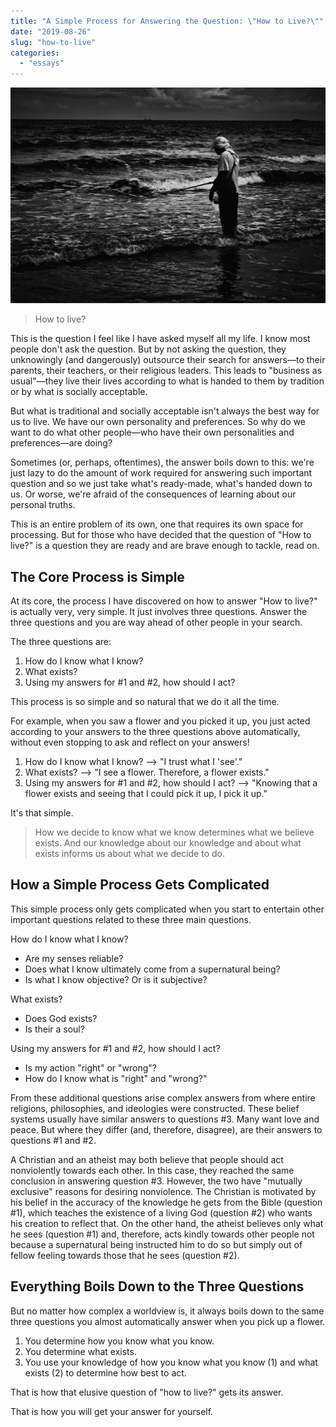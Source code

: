 ```yaml
---
title: "A Simple Process for Answering the Question: \"How to Live?\""
date: "2019-08-26"
slug: "how-to-live"
categories:
  - "essays"
---
```


![Lone Fisherman](images/Lone-Fisherman.jpg)

> How to live?

This is the question I feel like I have asked myself all my life. I know most people don't ask the question. But by not asking the question, they unknowingly (and dangerously) outsource their search for answers―to their parents, their teachers, or their religious leaders. This leads to "business as usual"―they live their lives according to what is handed to them by tradition or by what is socially acceptable.

But what is traditional and socially acceptable isn't always the best way for us to live. We have our own personality and preferences. So why do we want to do what other people―who have their own personalities and preferences―are doing?

Sometimes (or, perhaps, oftentimes), the answer boils down to this: we're just lazy to do the amount of work required for answering such important question and so we just take what's ready-made, what's handed down to us. Or worse, we're afraid of the consequences of learning about our personal truths.

This is an entire problem of its own, one that requires its own space for processing. But for those who have decided that the question of "How to live?" is a question they are ready and are brave enough to tackle, read on.

## The Core Process is Simple

At its core, the process I have discovered on how to answer "How to live?" is actually very, very simple. It just involves three questions. Answer the three questions and you are way ahead of other people in your search.

The three questions are:

1. How do I know what I know?
2. What exists?
3. Using my answers for #1 and #2, how should I act?

This process is so simple and so natural that we do it all the time.

For example, when you saw a flower and you picked it up, you just acted according to your answers to the three questions above automatically, without even stopping to ask and reflect on your answers!

1. How do I know what I know? --> "I trust what I 'see'."
2. What exists? --> "I see a flower. Therefore, a flower exists."
3. Using my answers for #1 and #2, how should I act? --> "Knowing that a flower exists and seeing that I could pick it up, I pick it up."

It's that simple.

> How we decide to know what we know determines what we believe exists. And our knowledge about our knowledge and about what exists informs us about what we decide to do.

## How a Simple Process Gets Complicated

This simple process only gets complicated when you start to entertain other important questions related to these three main questions.

How do I know what I know?

- Are my senses reliable?
- Does what I know ultimately come from a supernatural being?
- Is what I know objective? Or is it subjective?

What exists?

- Does God exists?
- Is their a soul?

Using my answers for #1 and #2, how should I act?

- Is my action "right" or "wrong"?
- How do I know what is "right" and "wrong?"

From these additional questions arise complex answers from where entire religions, philosophies, and ideologies were constructed. These belief systems usually have similar answers to questions #3. Many want love and peace. But where they differ (and, therefore, disagree), are their answers to questions #1 and #2.

A Christian and an atheist may both believe that people should act nonviolently towards each other. In this case, they reached the same conclusion in answering question #3. However, the two have "mutually exclusive" reasons for desiring nonviolence. The Christian is motivated by his belief in the accuracy of the knowledge he gets from the Bible (question #1), which teaches the existence of a living God (question #2) who wants his creation to reflect that. On the other hand, the atheist believes only what he sees (question #1) and, therefore, acts kindly towards other people not because a supernatural being instructed him to do so but simply out of fellow feeling towards those that he sees (question #2).

## Everything Boils Down to the Three Questions

But no matter how complex a worldview is, it always boils down to the same three questions you almost automatically answer when you pick up a flower.

1. You determine how you know what you know.
2. You determine what exists.
3. You use your knowledge of how you know what you know (1) and what exists (2) to determine how best to act.

That is how that elusive question of "how to live?" gets its answer.

That is how you will get your answer for yourself.

